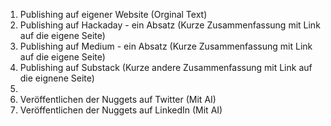1. Publishing auf eigener Website (Orginal Text)
2. Publishing auf Hackaday - ein Absatz (Kurze Zusammenfassung mit Link auf die eigene Seite) 
3. Publishing auf Medium - ein Absatz (Kurze Zusammenfassung mit Link auf die eigene Seite)
4. Publishing auf Substack (Kurze andere Zusammenfassung mit Link auf die eignene Seite)
5. 
6. Veröffentlichen der Nuggets auf Twitter (Mit AI)
7. Veröffentlichen der Nuggets auf LinkedIn (Mit AI)